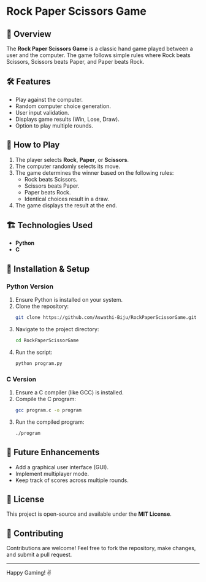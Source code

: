 # Rock Paper Scissors Game

## 🎯 Overview

The **Rock Paper Scissors Game** is a classic hand game played between a user and the computer. The game follows simple rules where Rock beats Scissors, Scissors beats Paper, and Paper beats Rock.

## 🛠 Features

- Play against the computer.
- Random computer choice generation.
- User input validation.
- Displays game results (Win, Lose, Draw).
- Option to play multiple rounds.

## 🚀 How to Play

1. The player selects **Rock**, **Paper**, or **Scissors**.
2. The computer randomly selects its move.
3. The game determines the winner based on the following rules:
   - Rock beats Scissors.
   - Scissors beats Paper.
   - Paper beats Rock.
   - Identical choices result in a draw.
4. The game displays the result at the end.

## 🏗 Technologies Used

- **Python**
- **C**

## 🔧 Installation & Setup

### Python Version

1. Ensure Python is installed on your system.
2. Clone the repository:
   ```sh
   git clone https://github.com/Aswathi-Biju/RockPaperScissorGame.git
   ```
3. Navigate to the project directory:
   ```sh
   cd RockPaperScissorGame
   ```
4. Run the script:
   ```sh
   python program.py
   ```

### C Version

1. Ensure a C compiler (like GCC) is installed.
2. Compile the C program:
   ```sh
   gcc program.c -o program
   ```
3. Run the compiled program:
   ```sh
   ./program
   ```

## 📌 Future Enhancements

- Add a graphical user interface (GUI).
- Implement multiplayer mode.
- Keep track of scores across multiple rounds.

## 📜 License

This project is open-source and available under the **MIT License**.

## 🤝 Contributing

Contributions are welcome! Feel free to fork the repository, make changes, and submit a pull request.

---

Happy Gaming! ✌️

